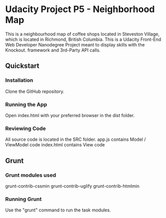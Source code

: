 # Udacity Project P5 - Neighborhood Map
This is a neighbourhood map of coffee shops located in Steveston Village, which is located in Richmond, British Columbia.  This is a Udacity Front-End Web Developer Nanodegree Project meant to display skills with the Knockout. framework and 3rd-Party API calls.

## Quickstart

### Installation
Clone the GitHub repository.

### Running the App
Open index.html with your preferred browser in the dist folder.

### Reviewing Code
All source code is located in the SRC folder.
app.js contains Model / ViewModel code
index.html contains View code

## Grunt

### Grunt modules used
grunt-contrib-cssmin
grunt-contrib-uglify
grunt-contrib-htmlmin

### Running Grunt
Use the "grunt" command to run the task modules.